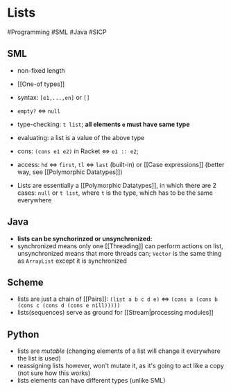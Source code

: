 # Lists
#Programming #SML #Java #SICP

## SML
+ non-fixed length
+ [[One-of types]]
+ syntax: `[e1,...,en]` or `[]`
+ `empty?` <=> `null` 
+ type-checking: `t list`; **all elements `e` must have same type**
+ evaluating: a list is a value of the above type
+ cons: `(cons e1 e2)` in Racket <=> `e1 :: e2`;
+ access: `hd` <=> `first`, `tl` <=> `last` (built-in) or [[Case expressions]] (better way, see [[Polymorphic Datatypes]])

+ Lists are essentially a [[Polymorphic Datatypes]], in which there are 2 cases: `null` or `t list`, where `t` is the type, which has to be the same everywhere

## Java
- **lists can be synchorinzed or unsynchronized:**
- synchronized means only one [[Threading]] can perform actions on list, unsynchronized means that more threads can; `Vector` is the same thing as `ArrayList` except it is synchronized

## Scheme
* lists are just a chain of [[Pairs]]: `(list a b c d e)` <=> `(cons a (cons b (cons c (cons d (cons e nill)))))`
* lists(sequences) serve as ground for [[Stream|processing modules]]

## Python
+ lists are *mutable* (changing elements of a list will change it everywhere the list is used)
+ reassigning lists however, won't mutate it, as it's going to act like a copy (not sure how this works)
+ lists elements can have different types (unlike SML)